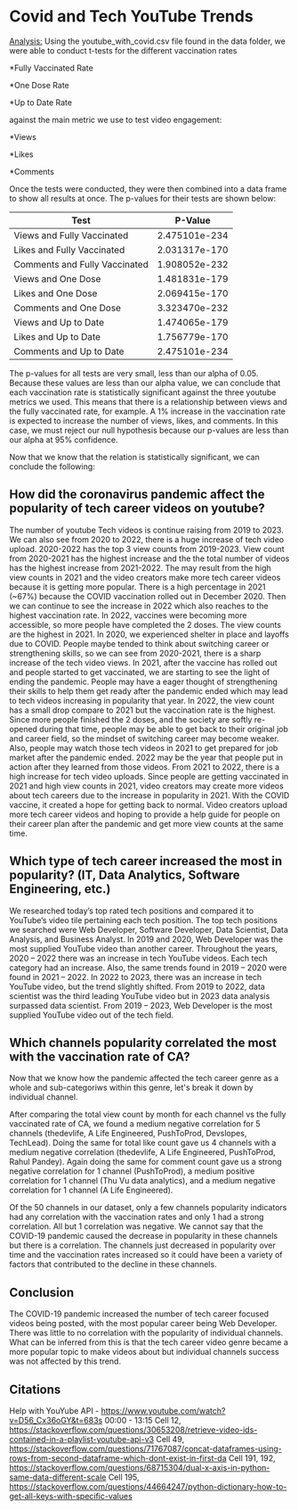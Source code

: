 # Covid and Tech YouTube Trends

<ins>Analysis:</ins>
Using the youtube_with_covid.csv file found in the data folder, we were able to conduct t-tests for the different vaccination rates

*Fully Vaccinated Rate

*One Dose Rate

*Up to Date Rate 

against the main metric we use to test video engagement:

*Views

*Likes

*Comments

Once the tests were conducted, they were then combined into a data frame to show all results at once. The p-values for their tests are shown below:

| Test | P-Value |
| --- | --- | 
| Views and Fully Vaccinated | 2.475101e-234 |
| Likes and Fully Vaccinated | 2.031317e-170 |
| Comments and Fully Vaccinated | 1.908052e-232 |
| Views and One Dose | 1.481831e-179 |
| Likes and One Dose | 2.069415e-170 | 
| Comments and One Dose | 3.323470e-232 | 
| Views and Up to Date | 1.474065e-179 |
| Likes and Up to Date | 1.756779e-170 |
| Comments and Up to Date | 2.475101e-234 |

The p-values for all tests are very small, less than our alpha of 0.05. Because these values are less than our alpha value, we can conclude that each vaccination rate is statistically significant against the three youtube metrics we used. This means that there is a relationship between views and the fully vaccinated rate, for example. A 1% increase in the vaccination rate is expected to increase the number of views, likes, and comments. In this case, we must reject our null hypothesis because our p-values are less than our alpha at 95% confidence.


Now that we know that the relation is statistically significant, we can conclude the following:

## How did the coronavirus pandemic affect the popularity of tech career videos on youtube? ##

The number of youtube Tech videos is continue raising from 2019 to 2023. We can also see from 2020 to 2022, there is a huge increase of tech video upload. 2020-2022 has the top 3 view counts from 2019-2023. View count from 2020-2021 has the highest increase and the the total number of videos has the highest increase from 2021-2022. The may result from the high view counts in 2021 and the video creators make more tech career videos because it is getting more popular. There is a high percentage in 2021 (~67%) because the COVID vaccination rolled out in December 2020. Then we can continue to see the increase in 2022 which also reaches to the highest vaccination rate. In 2022, vaccines were becoming more accessible, so more people have completed the 2 doses. The view counts are the highest in 2021. In 2020, we experienced shelter in place and layoffs due to COVID. People maybe tended to think about switching career or strengthening skills, so we can see from 2020-2021, there is a sharp increase of the tech video views. In 2021, after the vaccine has rolled out and people started to get vaccinated, we are starting to see the light of ending the pandemic. People may have a eager thought of strengthening their skills to help them get ready after the pandemic ended which may lead to tech videos increasing in popularity that year. In 2022, the view count has a small drop compare to 2021 but the vaccination rate is the highest. Since more people finished the 2 doses, and the society are softly re-opened during that time, people may be able to get back to their original job and career field, so the mindset of switching career may become weaker. Also, people may watch those tech videos in 2021 to get prepared for job market after the pandemic ended. 2022 may be the year that people put in action after they learned from those videos.
From 2021 to 2022, there is a high increase for tech video uploads. Since people are getting vaccinated in 2021 and high view counts in 2021, video creators may create more videos about tech careers due to the increase in popularity in 2021. With the COVID vaccine, it created a hope for getting back to normal. Video creators upload more tech career videos and hoping to provide a help guide for people on their career plan after the pandemic and get more view counts at the same time.

## Which type of tech career increased the most in popularity? (IT, Data Analytics, Software Engineering, etc.) ##

We researched today’s top rated tech positions and compared it to YouTube’s video tile pertaining each tech position. The top tech positions we searched were Web Developer, Software Developer, Data Scientist, Data Analysis, and Business Analyst. In 2019 and 2020, Web Developer was the most supplied YouTube video than another career. Throughout the years, 2020 – 2022 there was an increase in tech YouTube videos. Each tech category had an increase. Also, the same trends found in 2019 – 2020 were found in 2021 – 2022. In 2022 to 2023, there was an increase in tech YouTube video, but the trend slightly shifted. From 2019 to 2022, data scientist was the third leading YouTube video but in 2023 data analysis surpassed data scientist. From 2019 – 2023, Web Developer is the most supplied YouTube video out of the tech field.

## Which channels popularity correlated the most with the vaccination rate of CA? ##

Now that we know how the pandemic affected the tech career genre as a whole and sub-categoriws within this genre, let's break it down by individual channel. 

After comparing the total view count by month for each channel vs the fully vaccinated rate of CA, we found a medium negative correlation for 5 channels (thedevlife, A Life Engineered, PushToProd, Devslopes, TechLead). 
Doing the same for total like count gave us 4 channels with a medium negative correlation (thedevlife, A Life Engineered, PushToProd, Rahul Pandey).
Again doing the same for comment count gave us a strong negative correlation for 1 channel (PushToProd), a medium positive correlation for 1 channel (Thu Vu data analytics), and a medium negative correlation for 1 channel (A Life Engineered).

Of the 50 channels in our dataset, only a few channels popularity indicators had any correlation with the vaccination rates and only 1 had a strong correlation. All but 1 correlation was negative. We cannot say that the COVID-19 pandemic caused the decrease in popularity in these channels but there is a correlation. The channels just decreased in popularity over time and the vaccination rates increased so it could have been a variety of factors that contributed to the decline in these channels.

## Conclusion ##

The COVID-19 pandemic increased the number of tech career focused videos being posted, with the most popular career being Web Developer. There was little to no correlation with the popularity of individual channels. What can be inferred from this is that the tech career video genre became a more popular topic to make videos about but individual channels success was not affected by this trend.

## Citations ##
Help with YouYube API - https://www.youtube.com/watch?v=D56_Cx36oGY&t=683s 00:00 - 13:15
Cell 12, https://stackoverflow.com/questions/30653208/retrieve-video-ids-contained-in-a-playlist-youtube-api-v3
Cell 49, https://stackoverflow.com/questions/71767087/concat-dataframes-using-rows-from-second-dataframe-which-dont-exist-in-first-da
Cell 191, 192, https://stackoverflow.com/questions/68715304/dual-x-axis-in-python-same-data-different-scale
Cell 195, https://stackoverflow.com/questions/44664247/python-dictionary-how-to-get-all-keys-with-specific-values
